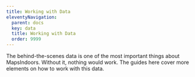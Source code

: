 ```yaml
---
title: Working with Data
eleventyNavigation:
  parent: docs
  key: data
  title: Working with Data
  order: 9999
---
```


The behind-the-scenes data is one of the most important things about MapsIndoors. Without it, nothing would work. The guides here cover more elements on how to work with this data.

